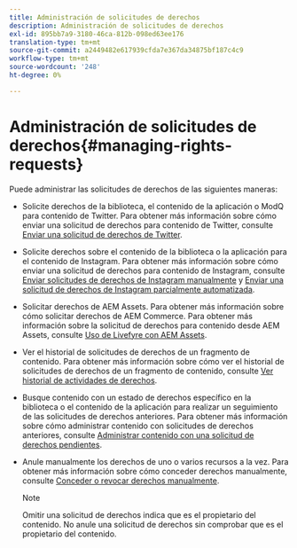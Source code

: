 ```yaml
---
title: Administración de solicitudes de derechos
description: Administración de solicitudes de derechos
exl-id: 895bb7a9-3180-46ca-812b-098ed63ee176
translation-type: tm+mt
source-git-commit: a2449482e617939cfda7e367da34875bf187c4c9
workflow-type: tm+mt
source-wordcount: '248'
ht-degree: 0%

---
```


# Administración de solicitudes de derechos{#managing-rights-requests}

Puede administrar las solicitudes de derechos de las siguientes maneras:

* Solicite derechos de la biblioteca, el contenido de la aplicación o ModQ para contenido de Twitter. Para obtener más información sobre cómo enviar una solicitud de derechos para contenido de Twitter, consulte [Enviar una solicitud de derechos de Twitter](../c-how-requesting-rights-works/t-send-a-rights-request-to-own-a-digital-asset.md#t_send_a_rights_request_to_own_a_digital_asset).
* Solicite derechos sobre el contenido de la biblioteca o la aplicación para el contenido de Instagram. Para obtener más información sobre cómo enviar una solicitud de derechos para contenido de Instagram, consulte [Enviar solicitudes de derechos de Instagram manualmente](../c-how-requesting-rights-works/c-send-instagram-manual-rights-request.md#c_send_instagram_manual_rights_request) y [Enviar una solicitud de derechos de Instagram parcialmente automatizada](../c-how-requesting-rights-works/c-send-an-instagram-rights-request-from-the-library.md#c_send_an_instagram_rights_request_from_the_library).

* Solicitar derechos de AEM Assets. Para obtener más información sobre cómo solicitar derechos de AEM Commerce. Para obtener más información sobre la solicitud de derechos para contenido desde AEM Assets, consulte [Uso de Livefyre con AEM Assets](https://helpx.adobe.com/experience-manager/6-4/sites/administering/using/livefyre.html#UseLivefyrewithAEMAssets).
* Ver el historial de solicitudes de derechos de un fragmento de contenido. Para obtener más información sobre cómo ver el historial de solicitudes de derechos de un fragmento de contenido, consulte [Ver historial de actividades de derechos](../c-how-requesting-rights-works/c-view-rights-activity-history.md#c_view_rights_activity_history).
* Busque contenido con un estado de derechos específico en la biblioteca o el contenido de la aplicación para realizar un seguimiento de las solicitudes de derechos anteriores. Para obtener más información sobre cómo administrar contenido con solicitudes de derechos anteriores, consulte [Administrar contenido con una solicitud de derechos pendientes](../c-how-requesting-rights-works/t-manage-content-with-pending-rights-request.md#t_manage_content_with_pending_rights_request).
* Anule manualmente los derechos de uno o varios recursos a la vez. Para obtener más información sobre cómo conceder derechos manualmente, consulte [Conceder o revocar derechos manualmente](../c-how-requesting-rights-works/t-manually-grant-the-rights-for-one-or-more-assets.md#t_manually_grant_the_rights_for_one_or_more_assets).

   >[!NOTE]
   >
   >Omitir una solicitud de derechos indica que es el propietario del contenido. No anule una solicitud de derechos sin comprobar que es el propietario del contenido.
